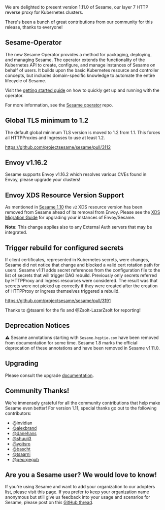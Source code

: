 We are delighted to present version 1.11.0 of Sesame, our layer 7 HTTP reverse proxy for Kubernetes clusters.

There's been a bunch of great contributions from our community for this release, thanks to everyone!

## Sesame-Operator
The new Sesame Operator provides a method for packaging, deploying, and managing Sesame. The operator extends the functionality of the Kubernetes API to create, configure, and manage instances of Sesame on behalf of users. It builds upon the basic Kubernetes resource and controller concepts, but includes domain-specific knowledge to automate the entire lifecycle of Sesame. 

Visit the [getting started guide](https://projectsesame.io/getting-started/#option-2-install-using-operator) on how to quickly get up and running with the operator.

For more information, see the [Sesame operator](https://github.com/projectsesame/sesame-operator) repo.

## Global TLS minimum to 1.2
The default global minimum TLS version is moved to 1.2 from 1.1.
This forces all HTTPProxies and Ingresses to use at least 1.2.

https://github.com/projectsesame/sesame/pull/3112

## Envoy v1.16.2

Sesame supports Envoy v1.16.2 which resolves various CVEs found in Envoy, please upgrade your clusters!

## Envoy XDS Resource Version Support

As mentioned in [Sesame 1.10](https://projectsesame.io/Sesame_v1100/#envoy-xds-v3-support) the `v2` XDS resource version has been removed from Sesame ahead of its removal from Envoy. Please see the [XDS Migration Guide](https://projectsesame.io/guides/xds-migration/) for upgrading your instances of Envoy/Sesame.

__Note:__ This change applies also to any External Auth servers that may be integrated.

## Trigger rebuild for configured secrets

If client certificates, represented in Kubernetes secrets, were changes, Sesame did not notice that change and blocked a valid cert rotation path for users. Sesame v1.11 adds secret references from the configuration file to the list of secrets that will trigger DAG rebuild.  Previously only secrets referred by HTTPProxy and Ingress resources were considered.  The result was that secrets were not picked up correctly if they were created after the creation of HTTPProxy or Ingress themselves triggered a rebuild.

https://github.com/projectsesame/sesame/pull/3191

Thanks to @tsaarni  for the fix and @Zsolt-LazarZsolt for reporting!

## Deprecation Notices
⚠️ Sesame annotations starting with `Sesame.heptio.com` have been removed from documentation for some time. Sesame 1.8 marks the official deprecation of these annotations and have been removed in Sesame v1.11.0.

## Upgrading
Please consult the upgrade [documentation](https://projectsesame.io/resources/upgrading/).

## Community Thanks!
We’re immensely grateful for all the community contributions that help make Sesame even better! For version 1.11, special thanks go out to the following contributors:
- [@invidian](https://github.com/invidian)
- [@alexbrand](https://github.com/alexbrand)
- [@danehans](https://github.com/danehans)
- [@shuuji3](https://github.com/shuuji3)
- [@yoitsro](https://github.com/yoitsro)
- [@bascht](https://github.com/bascht)
- [@tsaarni](https://github.com/tsaarni)
- [@georgegoh](https://github.com/georgegoh)

## Are you a Sesame user? We would love to know!
If you're using Sesame and want to add your organization to our adopters list, please visit this [page](https://github.com/projectsesame/sesame/blob/master/ADOPTERS.md). If you prefer to keep your organization name anonymous but still give us feedback into your usage and scenarios for Sesame, please post on this [GitHub thread](https://github.com/projectsesame/sesame/issues/1269).
